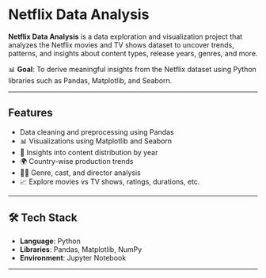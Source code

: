 # Netflix Data Analysis

**Netflix Data Analysis** is a data exploration and visualization project that analyzes the Netflix movies and TV shows dataset to uncover trends, patterns, and insights about content types, release years, genres, and more.

📊 **Goal**: To derive meaningful insights from the Netflix dataset using Python libraries such as Pandas, Matplotlib, and Seaborn.

---

## Features

- Data cleaning and preprocessing using Pandas
- 📊 Visualizations using Matplotlib and Seaborn
- 📆 Insights into content distribution by year
- 🌍 Country-wise production trends
- 🕵️‍♂️ Genre, cast, and director analysis
- 📈 Explore movies vs TV shows, ratings, durations, etc.

---

## 🛠 Tech Stack

- **Language**: Python
- **Libraries**: Pandas, Matplotlib, NumPy
- **Environment**: Jupyter Notebook

---
